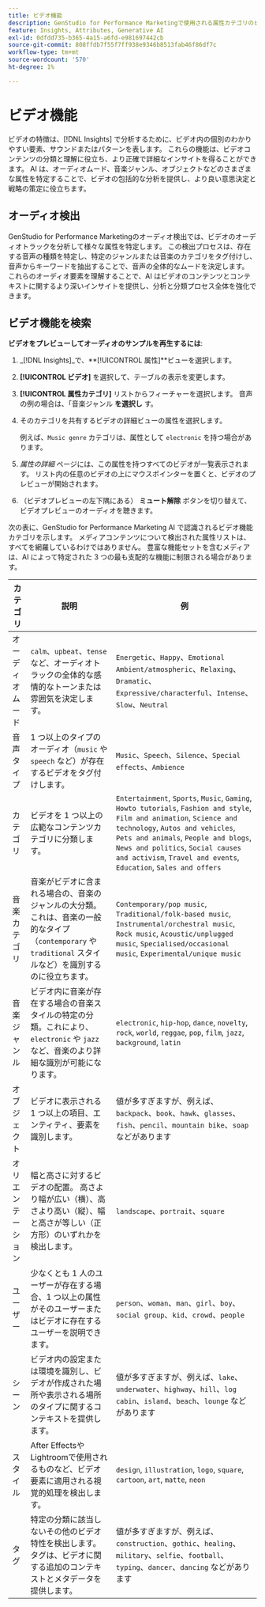 ```yaml
---
title: ビデオ機能
description: GenStudio for Performance Marketingで使用される属性カテゴリのビデオ機能について説明します。
feature: Insights, Attributes, Generative AI
exl-id: 0dfdd735-b365-4a15-a6fd-e981697442cb
source-git-commit: 808ffdb7f55f7ff938e9346b8513fab46f86df7c
workflow-type: tm+mt
source-wordcount: '570'
ht-degree: 1%

---
```


# ビデオ機能

ビデオの特徴は、[!DNL Insights] で分析するために、ビデオ内の個別のわかりやすい要素、サウンドまたはパターンを表します。 これらの機能は、ビデオコンテンツの分類と理解に役立ち、より正確で詳細なインサイトを得ることができます。 AI は、オーディオムード、音楽ジャンル、オブジェクトなどのさまざまな属性を特定することで、ビデオの包括的な分析を提供し、より良い意思決定と戦略の策定に役立ちます。

## オーディオ検出

GenStudio for Performance Marketingのオーディオ検出では、ビデオのオーディオトラックを分析して様々な属性を特定します。 この検出プロセスは、存在する音声の種類を特定し、特定のジャンルまたは音楽のカテゴリをタグ付けし、音声からキーワードを抽出することで、音声の全体的なムードを決定します。 これらのオーディオ要素を理解することで、AI はビデオのコンテンツとコンテキストに関するより深いインサイトを提供し、分析と分類プロセス全体を強化できます。

## ビデオ機能を検索

**ビデオをプレビューしてオーディオのサンプルを再生するには**:

1. _[!DNL Insights]_で、**[!UICONTROL 属性]**ビューを選択します。

1. **[!UICONTROL ビデオ]** を選択して、テーブルの表示を変更します。

1. **[!UICONTROL 属性カテゴリ]** リストからフィーチャーを選択します。 音声の例の場合は、「音楽ジャンル **を選択し** す。

1. そのカテゴリを共有するビデオの詳細ビューの属性を選択します。

   例えば、`Music genre` カテゴリは、属性として `electronic` を持つ場合があります。

1. _属性の詳細_ ページには、この属性を持つすべてのビデオが一覧表示されます。 リスト内の任意のビデオの上にマウスポインターを置くと、ビデオのプレビューが開始されます。

1. （ビデオプレビューの左下隅にある） **ミュート解除** ボタンを切り替えて、ビデオプレビューのオーディオを聴きます。

次の表に、GenStudio for Performance Marketing AI で認識されるビデオ機能カテゴリを示します。 メディアコンテンツについて検出された属性リストは、すべてを網羅しているわけではありません。 豊富な機能セットを含むメディアは、AI によって特定された 3 つの最も支配的な機能に制限される場合があります。

<!-- For the writer: turn off word wrap to work with these tables. Option + Z -->

| カテゴリ | 説明 | 例 |
| ------------------- | ------------------------------------------------------------------------------------------------------------ | --------------------------------------------------------------------------------------- |
| オーディオムード | `calm`、`upbeat`、`tense` など、オーディオトラックの全体的な感情的なトーンまたは雰囲気を決定します。 | `Energetic`、`Happy`、`Emotional Ambient/atmospheric`、`Relaxing`、`Dramatic`、`Expressive/characterful`、`Intense`、`Slow`、`Neutral` |
| 音声タイプ | 1 つ以上のタイプのオーディオ（`music` や `speech` など）が存在するビデオをタグ付けします。 | `Music`、`Speech`、`Silence`、`Special effects`、`Ambience` |
| カテゴリ | ビデオを 1 つ以上の広範なコンテンツカテゴリに分類します。 | `Entertainment`, `Sports`, `Music`, `Gaming`, `Howto tutorials`, `Fashion and style`, `Film and animation`, `Science and technology`, `Autos and vehicles`, `Pets and animals`, `People and blogs`, `News and politics`, `Social causes and activism`, `Travel and events`, `Education`, `Sales and offers` |
| 音楽カテゴリ | 音楽がビデオに含まれる場合の、音楽のジャンルの大分類。 これは、音楽の一般的なタイプ（`contemporary` や `traditional` スタイルなど）を識別するのに役立ちます。 | `Contemporary/pop music`, `Traditional/folk-based music`, `Instrumental/orchestral music`, `Rock music`, `Acoustic/unplugged music`, `Specialised/occasional music`, `Experimental/unique music` |
| 音楽ジャンル | ビデオ内に音楽が存在する場合の音楽スタイルの特定の分類。これにより、`electronic` や `jazz` など、音楽のより詳細な識別が可能になります。 | `electronic`, `hip-hop`, `dance`, `novelty`, `rock`, `world`, `reggae`, `pop`, `film`, `jazz`, `background`, `latin` |
| オブジェクト | ビデオに表示される 1 つ以上の項目、エンティティ、要素を識別します。 | 値が多すぎますが、例えば、`backpack`、`book`、`hawk`、`glasses`、`fish`、`pencil`、`mountain bike`、`soap` などがあります |
| オリエンテーション | 幅と高さに対するビデオの配置。 高さより幅が広い（横）、高さより高い（縦）、幅と高さが等しい（正方形）のいずれかを検出します。 | `landscape`、`portrait`、`square` |
| ユーザー | 少なくとも 1 人のユーザーが存在する場合、1 つ以上の属性がそのユーザーまたはビデオに存在するユーザーを説明できます。 | `person`、`woman`、`man`、`girl`、`boy`、`social group`、`kid`、`crowd`、`people` |
| シーン | ビデオ内の設定または環境を識別し、ビデオが作成された場所や表示される場所のタイプに関するコンテキストを提供します。 | 値が多すぎますが、例えば、`lake`、`underwater`、`highway`、`hill`、`log cabin`、`island`、`beach`、`lounge` などがあります |
| スタイル | After EffectsやLightroomで使用されるものなど、ビデオ要素に適用される視覚的処理を検出します。 | `design`, `illustration`, `logo`, `square`, `cartoon`, `art`, `matte`, `neon` |
| タグ | 特定の分類に該当しないその他のビデオ特性を検出します。 タグは、ビデオに関する追加のコンテキストとメタデータを提供します。 | 値が多すぎますが、例えば、`construction`、`gothic`、`healing`、`military`、`selfie`、`football`、`typing`、`dancer`、`dancing` などがあります |
